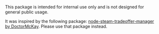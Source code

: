 This package is intended for internal use only and is not designed for general public usage.

It was inspired by the following package: [node-steam-tradeoffer-manager by DoctorMcKay](https://github.com/DoctorMcKay/node-steam-tradeoffer-manager). Please use that package instead.